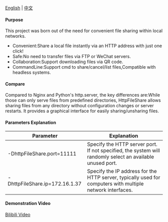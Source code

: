 [English](README.md) | [中文](README_zh.md)

#### Purpose

This project was born out of the need for convenient file sharing within local networks.

* Convenient:Share a local file instantly via an HTTP address with just one click!
* Safe:No need to transfer files via FTP or WeChat servers.
* Collaboration:Support downloading files via QR code.
* CommandLine:Support cmd to share/cancel/list files,Compatible with headless systems.

#### Compare

Compared to Nginx and Python's http.server, the key differences are:While those can only serve files from predefined directories, HttpFileShare allows sharing files from any directory without configuration changes or server restarts.
It provides a graphical interface for easily sharing/unsharing files.

#### Parameters Explanation

| Parameter                  | Explanation                                                                                               |
|----------------------------|-----------------------------------------------------------------------------------------------------------|
| -DhttpFileShare.port=11111 | Specify the HTTP server port. If not specified, the system will randomly select an available unused port. |
| -DhttpFileShare.ip=172.16.1.37 | Specify the IP address for the HTTP server, typically used for computers with multiple network interfaces.|

#### Demonstration Video

[Bilibili Video](https://www.bilibili.com/video/BV1XHTezDEDC/)